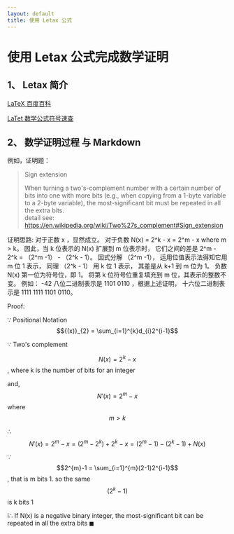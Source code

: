 ```yaml
---
layout: default
title: 使用 Letax 公式
---
```


# 使用 Letax 公式完成数学证明

## 1、 Letax 简介

[LaTeX 百度百科](https://baike.baidu.com/item/LaTeX)

[LaTet 数学公式符号速查](http://mohu.org/info/symbols/symbols.htm)

## 2、 数学证明过程 与 Markdown

例如，证明题：

> Sign extension
>
> When turning a two's-complement number with a certain number of bits into one with more bits (e.g., when copying from a 1-byte variable to a 2-byte variable), the most-significant bit must be repeated in all the extra bits.  
> detail see: https://en.wikipedia.org/wiki/Two%27s_complement#Sign_extension

证明思路: 对于正数 x ，显然成立。 对于负数 N(x) = 2^k - x  = 2^m - x where m > k。 因此，当 k 位表示的 N(x) 扩展到 m 位表示时， 它们之间的差是 2^m - 2^k = （2^m -1） - （2^k - 1）。 因式分解 （2^m -1）， 运用位值表示法得知它用 m 位 1 表示， 同理 （2^k - 1） 用 k 位 1 表示， 其差是从 k+1 到 m 位为 1。 负数 N(x) 第一位为符号位，即 1。 将第 k 位符号位重复填充到 m 位，其表示的整数不变。   例如： -42 八位二进制表示是 1101 0110 ，根据上述证明， 十六位二进制表示是 1111 1111 1101 0110。

Proof:

$\because$ Positional Notation $${(x)}_{2} = \sum_{i=1}^{k}d_{i}2^{i-1}$$  

$\because$ Two's complement 

$$N(x) = 2^{k} - x$$, where k is the number of bits for an integer

and, $$N'(x) = 2^{m} - x$$ where $$m > k$$

$\therefore$ $$N'(x) = 2^{m} - x = (2^{m} - 2^{k}) +  2^{k} - x = (2^{m}-1) - (2^{k}-1) + N(x)$$

$\because$ $$2^{m}-1 = \sum_{i=1}^{m}(2-1)2^{i-1}$$, that is m bits 1. so the same $$(2^{k}-1)$$ is k bits 1

i$\therefore$ If N(x) is a negative binary integer, the most-significant bit can be repeated in all the extra bits $\blacksquare$ 




